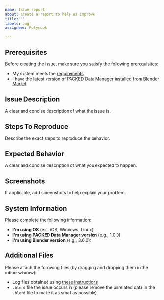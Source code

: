 ```yaml
---
name: Issue report
about: Create a report to help us improve
title: ''
labels: bug
assignees: Polynook

---
```


## Prerequisites
Before creating the issue, make sure you satisfy the following prerequisites:
- My system meets the [requirements](https://polynook.com/packed/data-manager/docs/getting-started#requirements)
- I have the latest version of PACKED Data Manager installed from [Blender Market](https://blendermarket.com/products/packed-data-manager)

## Issue Description
A clear and concise description of what the issue is.

## Steps To Reproduce
Describe the exact steps to reproduce the behavior.

## Expected Behavior
A clear and concise description of what you expected to happen.

## Screenshots
If applicable, add screenshots to help explain your problem.

## System Information
Please complete the following information:
 - **I'm using OS** (e.g. iOS, Windows, Linux): 
 - **I'm using PACKED Data Manager version** (e.g., 1.0.0):
 - **I'm using Blender version** (e.g., 3.6.0):

## Additional Files
Please attach the following files (by dragging and dropping them in the editor window):
- Log files obtained using [these instructions](https://polynook.com/packed/data-manager/docs/support#logs)
- `.blend` file the issue occurs in (please remove the unrelated data in the `.blend` file to make it as small as possible).
